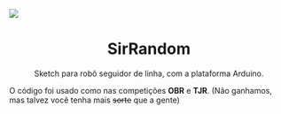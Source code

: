 <img src="https://img.shields.io/static/v1?label=Plataforma&message=Arduino&color=00979D&style=flat&logo=arduino"/>


<h1 align="center">SirRandom</h1> <p align="center">Sketch para robô seguidor de linha, com a plataforma Arduino.</p>

O código foi usado como nas competições **OBR** e **TJR**.
(Não ganhamos, mas talvez você tenha mais ~~sorte~~ que a gente)
